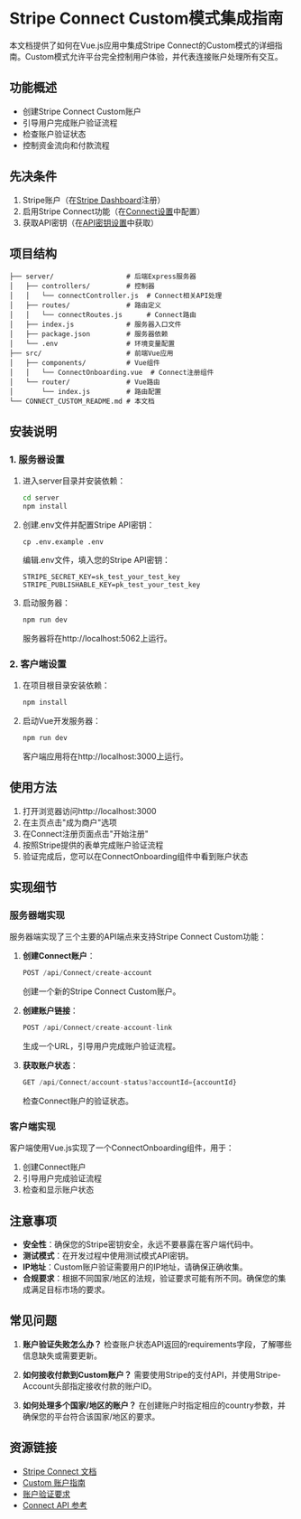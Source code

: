 # Stripe Connect Custom模式集成指南

本文档提供了如何在Vue.js应用中集成Stripe Connect的Custom模式的详细指南。Custom模式允许平台完全控制用户体验，并代表连接账户处理所有交互。

## 功能概述

- 创建Stripe Connect Custom账户
- 引导用户完成账户验证流程
- 检查账户验证状态
- 控制资金流向和付款流程

## 先决条件

1. Stripe账户（在[Stripe Dashboard](https://dashboard.stripe.com/)注册）
2. 启用Stripe Connect功能（在[Connect设置](https://dashboard.stripe.com/settings/connect)中配置）
3. 获取API密钥（在[API密钥设置](https://dashboard.stripe.com/apikeys)中获取）

## 项目结构

```
├── server/                  # 后端Express服务器
│   ├── controllers/         # 控制器
│   │   └── connectController.js  # Connect相关API处理
│   ├── routes/              # 路由定义
│   │   └── connectRoutes.js      # Connect路由
│   ├── index.js             # 服务器入口文件
│   ├── package.json         # 服务器依赖
│   └── .env                 # 环境变量配置
├── src/                     # 前端Vue应用
│   ├── components/          # Vue组件
│   │   └── ConnectOnboarding.vue  # Connect注册组件
│   └── router/              # Vue路由
│       └── index.js         # 路由配置
└── CONNECT_CUSTOM_README.md # 本文档
```

## 安装说明

### 1. 服务器设置

1. 进入server目录并安装依赖：
   ```bash
   cd server
   npm install
   ```

2. 创建.env文件并配置Stripe API密钥：
   ```
   cp .env.example .env
   ```
   编辑.env文件，填入您的Stripe API密钥：
   ```
   STRIPE_SECRET_KEY=sk_test_your_test_key
   STRIPE_PUBLISHABLE_KEY=pk_test_your_test_key
   ```

3. 启动服务器：
   ```bash
   npm run dev
   ```
   服务器将在http://localhost:5062上运行。

### 2. 客户端设置

1. 在项目根目录安装依赖：
   ```bash
   npm install
   ```

2. 启动Vue开发服务器：
   ```bash
   npm run dev
   ```
   客户端应用将在http://localhost:3000上运行。

## 使用方法

1. 打开浏览器访问http://localhost:3000
2. 在主页点击"成为商户"选项
3. 在Connect注册页面点击"开始注册"
4. 按照Stripe提供的表单完成账户验证流程
5. 验证完成后，您可以在ConnectOnboarding组件中看到账户状态

## 实现细节

### 服务器端实现

服务器端实现了三个主要的API端点来支持Stripe Connect Custom功能：

1. **创建Connect账户**：
   ```javascript
   POST /api/Connect/create-account
   ```
   创建一个新的Stripe Connect Custom账户。

2. **创建账户链接**：
   ```javascript
   POST /api/Connect/create-account-link
   ```
   生成一个URL，引导用户完成账户验证流程。

3. **获取账户状态**：
   ```javascript
   GET /api/Connect/account-status?accountId={accountId}
   ```
   检查Connect账户的验证状态。

### 客户端实现

客户端使用Vue.js实现了一个ConnectOnboarding组件，用于：

1. 创建Connect账户
2. 引导用户完成验证流程
3. 检查和显示账户状态

## 注意事项

- **安全性**：确保您的Stripe密钥安全，永远不要暴露在客户端代码中。
- **测试模式**：在开发过程中使用测试模式API密钥。
- **IP地址**：Custom账户验证需要用户的IP地址，请确保正确收集。
- **合规要求**：根据不同国家/地区的法规，验证要求可能有所不同。确保您的集成满足目标市场的要求。

## 常见问题

1. **账户验证失败怎么办？**
   检查账户状态API返回的requirements字段，了解哪些信息缺失或需要更新。

2. **如何接收付款到Custom账户？**
   需要使用Stripe的支付API，并使用Stripe-Account头部指定接收付款的账户ID。

3. **如何处理多个国家/地区的账户？**
   在创建账户时指定相应的country参数，并确保您的平台符合该国家/地区的要求。

## 资源链接

- [Stripe Connect 文档](https://docs.stripe.com/connect)
- [Custom 账户指南](https://docs.stripe.com/connect/custom-accounts)
- [账户验证要求](https://docs.stripe.com/connect/required-verification-information)
- [Connect API 参考](https://docs.stripe.com/api/connect) 